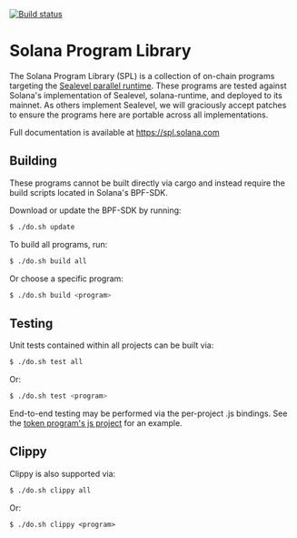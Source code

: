 [![Build status][travis-image]][travis-url]

[travis-image]: https://travis-ci.org/solana-labs/solana-program-library.svg?branch=master
[travis-url]: https://travis-ci.org/solana-labs/solana-program-library

# Solana Program Library

The Solana Program Library (SPL) is a collection of on-chain programs targeting
the [Sealevel parallel runtime](https://medium.com/solana-labs/sealevel-parallel-processing-thousands-of-smart-contracts-d814b378192).
These programs are tested against Solana's implementation
of Sealevel, solana-runtime, and deployed to its mainnet.  As others implement
Sealevel, we will graciously accept patches to ensure the programs here are
portable across all implementations.

Full documentation is available at https://spl.solana.com

## Building

These programs cannot be built directly via cargo and instead require the build scripts located in Solana's BPF-SDK.

Download or update the BPF-SDK by running:
```bash
$ ./do.sh update
```

To build all programs, run:
```bash
$ ./do.sh build all
```

Or choose a specific program:
```bash
$ ./do.sh build <program>
```

## Testing

Unit tests contained within all projects can be built via:
```bash
$ ./do.sh test all
```

Or:
```bash
$ ./do.sh test <program>
```

End-to-end testing may be performed via the per-project .js bindings.  See the [token program's js project](token/js) for an example.

## Clippy

Clippy is also supported via:
```bash
$ ./do.sh clippy all
```

Or:
```
$ ./do.sh clippy <program>
```
